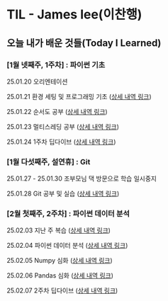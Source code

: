 # TIL - James lee(이찬행)

## 오늘 내가 배운 것들(Today I Learned)

### [1월 넷째주, 1주차] : 파이썬 기초

25.01.20 오리엔테이션

25.01.21 환경 세팅 및 프로그래밍 기초 ([상세 내역 링크](https://github.com/100-hours-a-week/james.lee-til/blob/main/01-Jan/2025-01-21.md))

25.01.22 순서도 공부 ([상세 내역 링크](https://github.com/100-hours-a-week/james.lee-til/blob/main/01-Jan/2025-01-22.md))

25.01.23 멀티스레딩 공부 ([상세 내역 링크](https://github.com/100-hours-a-week/james.lee-til/blob/main/01-Jan/2025-01-23.md))

25.01.24 1주차 딥다이브 ([상세 내역 링크](https://github.com/100-hours-a-week/james.lee-til/blob/main/01-Jan/2025-01-24.md))

### [1월 다섯째주, 설연휴] : Git

25.01.27 - 25.01.30 조부모님 댁 방문으로 학습 일시중지

25.01.28 Git 공부 및 실습 ([상세 내역 링크](https://github.com/100-hours-a-week/james.lee-til/blob/main/01-Jan/2025-01-28.md))

### [2월 첫째주, 2주차] : 파이썬 데이터 분석

25.02.03 지난 주 복습 ([상세 내역 링크](https://github.com/100-hours-a-week/james.lee-til/blob/main/02-Feb/2025-02-03.md))

25.02.04 파이썬 데이터 분석 ([상세 내역 링크](https://github.com/100-hours-a-week/james.lee-til/blob/main/02-Feb/2025-02-04.md))

25.02.05 Numpy 심화 ([상세 내역 링크](https://github.com/100-hours-a-week/james.lee-til/blob/main/02-Feb/2025-02-05.md))

25.02.06 Pandas 심화 ([상세 내역 링크](https://github.com/100-hours-a-week/james.lee-til/blob/main/02-Feb/2025-02-06.md))

25.02.07 2주차 딥다이브 ([상세 내역 링크](https://github.com/100-hours-a-week/james.lee-til/blob/main/02-Feb/2025-02-07.md))
